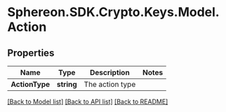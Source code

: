 # Sphereon.SDK.Crypto.Keys.Model.Action
## Properties

Name | Type | Description | Notes
------------ | ------------- | ------------- | -------------
**ActionType** | **string** | The action type | 

[[Back to Model list]](../README.md#documentation-for-models) [[Back to API list]](../README.md#documentation-for-api-endpoints) [[Back to README]](../README.md)

